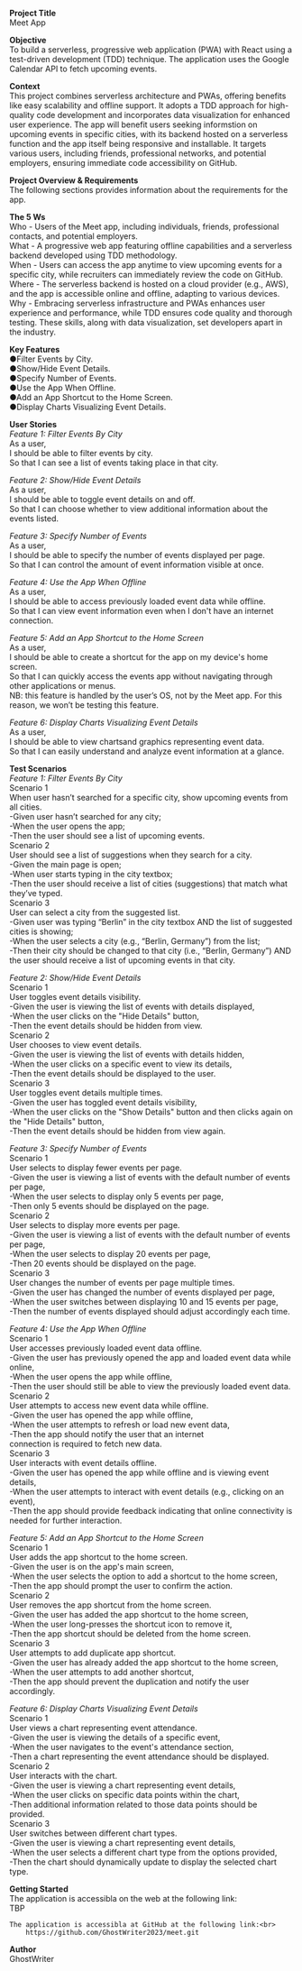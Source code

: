 **Project Title**<br>
    Meet App

**Objective**<br>
    To build a serverless, progressive web application (PWA) with React using a test-driven development (TDD) technique. The application uses the Google Calendar API to fetch upcoming events.

**Context**<br>
    This project combines serverless architecture and PWAs, offering benefits like easy scalability and offline support. It adopts a TDD approach for high-quality code development and incorporates data visualization for enhanced user experience. The app will benefit users seeking informstion on upcoming events in specific cities, with its backend hosted on a serverless function and the app itself being responsive and installable. It targets various users, including friends, professional networks, and potential employers, ensuring immediate code accessibility on GitHub.

**Project Overview & Requirements**<br>
    The following sections provides information about the requirements for the app.

**The 5 Ws**<br>
    Who - Users of the Meet app, including individuals, friends, professional contacts, and potential employers.<br>
    What - A progressive web app featuring offline capabilities and a serverless backend developed using TDD methodology.<br>
    When - Users can access the app anytime to view upcoming events for a specific city, while recruiters can immediately review the code on GitHub.<br>
    Where - The serverless backend is hosted on a cloud provider (e.g., AWS), and the app is accessible online and offline, adapting to various devices.<br>
    Why - Embracing serverless infrastructure and PWAs enhances user experience and performance, while TDD ensures code quality and thorough testing. These skills, along with data visualization, set developers apart in the industry.<br>

**Key Features**<br>
    ●Filter Events by City.<br>
    ●Show/Hide Event Details.<br>
    ●Specify Number of Events.<br>
    ●Use the App When Offline.<br>
    ●Add an App Shortcut to the Home Screen.<br>
    ●Display Charts Visualizing Event Details.<br>

**User Stories**<br>
_Feature 1: Filter Events By City_<br>
    As a user,<br>
    I should be able to filter events by city.<br>
    So that I can see a list of events taking place in that city.<br>

_Feature 2: Show/Hide Event Details_<br>
    As a user,<br>
    I should be able to toggle event details on and off.<br>
    So that I can choose whether to view additional information about the events listed.<br>

_Feature 3: Specify Number of Events_<br>
    As a user,<br>
    I should be able to specify the number of events displayed per page.<br>
    So that I can control the amount of event information visible at once.<br>

_Feature 4: Use the App When Offline_<br>
    As a user,<br>
    I should be able to access previously loaded event data while offline.<br>
    So that I can view event information even when I don't have an internet connection.<br>

_Feature 5: Add an App Shortcut to the Home Screen_<br>
    As a user,<br>
    I should be able to create a shortcut for the app on my device's home screen.<br>
    So that I can quickly access the events app without navigating through other applications or menus.<br>
        NB: this feature is handled by the user’s OS, not by the Meet app. For this reason, we won’t be testing this feature.

_Feature 6: Display Charts Visualizing Event Details_<br>
    As a user,<br>
    I should be able to view chartsand graphics representing event data.<br>
    So that I can easily understand and analyze event information at a glance.<br>

**Test Scenarios**<br>
_Feature 1: Filter Events By City_<br>
    Scenario 1<br>
    When user hasn’t searched for a specific city, show upcoming events from all cities.<br>
        -Given user hasn’t searched for any city;<br>
        -When the user opens the app;<br>
        -Then the user should see a list of upcoming events.<br>
    Scenario 2<br>
    User should see a list of suggestions when they search for a city.<br>
        -Given the main page is open;<br>
        -When user starts typing in the city textbox;<br>
        -Then the user should receive a list of cities (suggestions) that match what they’ve typed.<br>
    Scenario 3<br>
    User can select a city from the suggested list.<br>
        -Given user was typing “Berlin” in the city textbox AND the list of suggested cities is showing;<br>
        -When the user selects a city (e.g., “Berlin, Germany”) from the list;<br>
        -Then their city should be changed to that city (i.e., “Berlin, Germany”) AND the user should receive a list of upcoming events in that city.<br>

_Feature 2: Show/Hide Event Details_<br>
    Scenario 1<br>
    User toggles event details visibility.<br>
        -Given the user is viewing the list of events with details displayed,<br>
        -When the user clicks on the "Hide Details" button,<br>
        -Then the event details should be hidden from view.<br>
    Scenario 2<br>
    User chooses to view event details.<br>
        -Given the user is viewing the list of events with details hidden,<br>
        -When the user clicks on a specific event to view its details,<br>
        -Then the event details should be displayed to the user.<br>
    Scenario 3<br>
    User toggles event details multiple times.<br>
        -Given the user has toggled event details visibility,<br>
        -When the user clicks on the "Show Details" button and then clicks again on the "Hide Details" button,<br>
        -Then the event details should be hidden from view again.<br>

_Feature 3: Specify Number of Events_<br>
    Scenario 1<br>
    User selects to display fewer events per page.<br>
        -Given the user is viewing a list of events with the default number of events per page,<br>
        -When the user selects to display only 5 events per page,<br>
        -Then only 5 events should be displayed on the page.<br>
    Scenario 2<br>
    User selects to display more events per page.<br>
        -Given the user is viewing a list of events with the default number of events per page,<br>
        -When the user selects to display 20 events per page,<br>
        -Then 20 events should be displayed on the page.<br>
    Scenario 3<br>
    User changes the number of events per page multiple times.<br>
        -Given the user has changed the number of events displayed per page,<br>
        -When the user switches between displaying 10 and 15 events per page,<br>
        -Then the number of events displayed should adjust accordingly each time.<br>

_Feature 4: Use the App When Offline_<br>
    Scenario 1<br>
    User accesses previously loaded event data offline.<br>
        -Given the user has previously opened the app and loaded event data while online,<br>
        -When the user opens the app while offline,<br>
        -Then the user should still be able to view the previously loaded event data.<br>
    Scenario 2<br>
    User attempts to access new event data while offline.<br>
        -Given the user has opened the app while offline,<br>
        -When the user attempts to refresh or load new event data,<br>
        -Then the app should notify the user that an internet <br>connection is required to fetch new data.<br>
    Scenario 3<br>
    User interacts with event details offline.<br>
        -Given the user has opened the app while offline and is viewing event details,<br>
        -When the user attempts to interact with event details (e.g., clicking on an event),<br>
        -Then the app should provide feedback indicating that online connectivity is needed for further interaction.<br>

_Feature 5: Add an App Shortcut to the Home Screen_<br>
    Scenario 1<br>
    User adds the app shortcut to the home screen.<br>
        -Given the user is on the app's main screen,<br>
        -When the user selects the option to add a shortcut to the home screen,<br>
        -Then the app should prompt the user to confirm the action.<br>
    Scenario 2<br>
    User removes the app shortcut from the home screen.<br>
        -Given the user has added the app shortcut to the home screen,<br>
        -When the user long-presses the shortcut icon to remove it,<br>
        -Then the app shortcut should be deleted from the home screen.<br>
    Scenario 3<br>
    User attempts to add duplicate app shortcut.<br>
        -Given the user has already added the app shortcut to the home screen,<br>
        -When the user attempts to add another shortcut,<br>
        -Then the app should prevent the duplication and notify the user accordingly.<br>

_Feature 6: Display Charts Visualizing Event Details_<br>
    Scenario 1<br>
    User views a chart representing event attendance.<br>
        -Given the user is viewing the details of a specific event,<br>
        -When the user navigates to the event's attendance section,<br>
        -Then a chart representing the event attendance should be displayed.<br>
    Scenario 2<br>
    User interacts with the chart.<br>
        -Given the user is viewing a chart representing event details,<br>
        -When the user clicks on specific data points within the chart,<br>
        -Then additional information related to those data points should be provided.<br>
    Scenario 3<br>
    User switches between different chart types.<br>
        -Given the user is viewing a chart representing event details,<br>
        -When the user selects a different chart type from the options provided,<br>
        -Then the chart should dynamically update to display the selected chart type.<br>

**Getting Started**<br>
    The application is accessibla on the web at the following link:<br>
        TBP
   
    The application is accessibla at GitHub at the following link:<br>
        https://github.com/GhostWriter2023/meet.git

**Author**<br>
    GhostWriter
